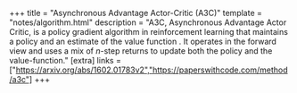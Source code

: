 +++
title = "Asynchronous Advantage Actor-Critic (A3C)"
template = "notes/algorithm.html"
description = "A3C, Asynchronous Advantage Actor Critic, is a policy gradient algorithm in reinforcement learning that maintains a policy and an estimate of the value function . It operates in the forward view and uses a mix of $n$-step returns to update both the policy and the value-function." 
[extra]
links = ["https://arxiv.org/abs/1602.01783v2","https://paperswithcode.com/method/a3c"]
+++
